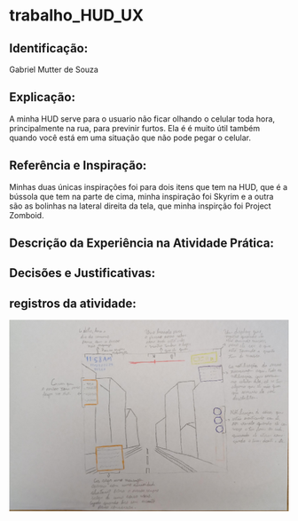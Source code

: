 # trabalho_HUD_UX

## Identificação:
Gabriel Mutter de Souza
## Explicação:
A minha HUD serve para o usuario não ficar olhando o celular toda hora, principalmente na rua, para previnir furtos. Ela é é muito útil também quando você está em uma situação que não pode pegar o celular.
## Referência e Inspiração:
Minhas duas únicas inspirações foi para dois itens que tem na HUD, que é a bússola que tem na parte de cima, minha inspiração foi Skyrim e a outra são as bolinhas na lateral direita da tela, que minha inspirção foi Project Zomboid.
## Descrição da Experiência na Atividade Prática:

## Decisões e Justificativas:

## registros da atividade:
<img src="HUD_UX.PNG" alt="minha HUD">
